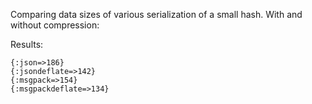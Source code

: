 
Comparing data sizes of various serialization of a small hash. With and without compression:

Results:

    {:json=>186}
    {:jsondeflate=>142}
    {:msgpack=>154}
    {:msgpackdeflate=>134}

